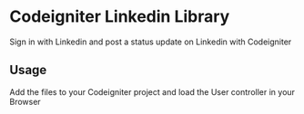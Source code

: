 Codeigniter Linkedin Library
============================

Sign in with Linkedin and post a status update on Linkedin with Codeigniter

Usage
-----

Add the files to your Codeigniter project and load the User controller in your Browser